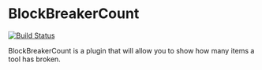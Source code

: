 BlockBreakerCount
=====================

[![Build Status](http://ci.connorlinfoot.com:8080/buildStatus/icon?job=BlockBreakerCount)](http://ci.connorlinfoot.com:8080/job/BlockBreakerCount/)

BlockBreakerCount is a plugin that will allow you to show how many items a tool has broken.